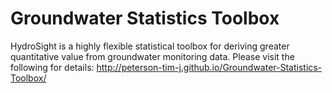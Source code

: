 Groundwater Statistics Toolbox
==============================

HydroSight is a highly flexible statistical toolbox for deriving greater quantitative value from groundwater monitoring data. Please visit the following for details: http://peterson-tim-j.github.io/Groundwater-Statistics-Toolbox/
